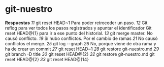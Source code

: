 # git-nuestro

**Respuestas**
*11* git reset HEAD~1
	 Para poder retroceder un paso.
*12* Git reflog para ver todos los pasos registrados y apuntar el identificador 
	 Git reset HEAD@{1} para ir a ese punto del historial.
*13* git merge master. No causó conflicto.
*19* Sí hubo conflictos. Por el cambio de ramas
*21* No causó conflictos el merge.
*25* git log --graph
*26* No, porque viene de otra rama y ha de crear un commit
*27* git reset HEAD~1
*28* git restore git-nuestro.md
*29* git branch -D title
*30* git reset HEAD@{2}
*32* git restore git-nuestro.md
	 git reset HEAD@{2}
*33* git reset HEAD@{14}

